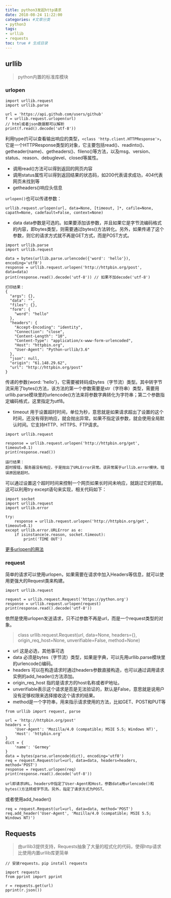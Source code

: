 ```yaml
---
title: python3发起http请求
date: 2018-08-24 11:22:00
categories: #文章分类
- python3
tags:  
- urllib
- requests
toc: true # 生成目录
---
```


## urllib
> python内置的标准库模块

### urlopen
```
import urllib.request
import urllib.parse

url = 'https://api.github.com/users/github'
f = urllib.request.urlopen(url)
// html或者json数据都可以解析
print(f.read().decode('utf-8'))
```
利用type(f)可以查看输出响应的类型，`<class 'http.client.HTTPResponse'>`，它是一个HTTPResponse类型的对象，它主要包括read()、readinto()、getheader(name)、getheaders()、fileno()等方法，以及msg、version、status、reason、debuglevel、closed等属性。

- 调用read()方法可以得到返回的网页内容
- 调用status属性可以得到返回结果的状态码，如200代表请求成功，404代表网页未找到等
- getheaders()响应头信息

`urlopen()`也可以传递参数：
```
urllib.request.urlopen(url, data=None, [timeout, ]*, cafile=None, capath=None, cadefault=False, context=None)
```
- data
data参数是可选的。如果要添加该参数，并且如果它是字节流编码格式的内容，即bytes类型，则需要通过bytes()方法转化。另外，如果传递了这个参数，则它的请求方式就不再是GET方式，而是POST方式。

```
import urllib.parse
import urllib.request
 
data = bytes(urllib.parse.urlencode({'word': 'hello'}), encoding='utf8')
response = urllib.request.urlopen('http://httpbin.org/post', data=data)
print(response.read().decode('utf-8')) // 如果不加decode('utf-8')

打印结果：
{
  "args": {},
  "data": "",
  "files": {},
  "form": {
    "word": "hello"
  },
  "headers": {
    "Accept-Encoding": "identity",
    "Connection": "close",
    "Content-Length": "10",
    "Content-Type": "application/x-www-form-urlencoded",
    "Host": "httpbin.org",
    "User-Agent": "Python-urllib/3.6"
  },
  "json": null,
  "origin": "61.148.29.62",
  "url": "http://httpbin.org/post"
}
```
传递的参数{word: 'hello'}，它需要被转码成bytes（字节流）类型。其中转字节流采用了bytes()方法，该方法的第一个参数需要是str（字符串）类型，需要用urllib.parse模块里的urlencode()方法来将参数字典转化为字符串；第二个参数指定编码格式，这里指定为utf8。

- timeout
用于设置超时时间，单位为秒，意思就是如果请求超出了设置的这个时间，还没有得到响应，就会抛出异常。如果不指定该参数，就会使用全局默认时间。它支持HTTP、HTTPS、FTP请求。

```
import urllib.request
 
response = urllib.request.urlopen('http://httpbin.org/get', timeout=0.1)
print(response.read())

运行结果：
超时报错，服务器没有响应，于是抛出了URLError异常。该异常属于urllib.error模块，错误原因是超时。
```
可以通过设置这个超时时间来控制一个网页如果长时间未响应，就跳过它的抓取。这可以利用try except语句来实现，相关代码如下：
```
import socket
import urllib.request
import urllib.error
 
try:
    response = urllib.request.urlopen('http://httpbin.org/get', timeout=0.1)
except urllib.error.URLError as e:
    if isinstance(e.reason, socket.timeout):
        print('TIME OUT')
```
[更多urlopen的用法](https://docs.python.org/3/library/urllib.request.html)

### request

简单的请求可以使用urlopen，如果需要在请求中加入Headers等信息，就可以使用更强大的Request类来构建。
```
import urllib.request
 
request = urllib.request.Request('https://python.org')
response = urllib.request.urlopen(request)
print(response.read().decode('utf-8'))
```
依然是使用urlopen发送请求，只不过参数不再是url，而是一个request类型的对象。

> class urllib.request.Request(url, data=None, headers={}, origin_req_host=None, unverifiable=False, method=None)

- url 这是必选，其他事可选
- data 必须是bytes（字节流）类型，如果是字典，可以先用urllib.parse模块里的urlencode()编码。
- headers 可以在构造请求时通过headers参数直接构造，也可以通过调用请求实例的add_header()方法添加。
- origin_req_host 指的是请求方的host名称或者IP地址。
- unverifiable表示这个请求是否是无法验证的，默认是False，意思就是说用户没有足够权限来选择接收这个请求的结果。
- method是一个字符串，用来指示请求使用的方法，比如GET、POST和PUT等
```
from urllib import request, parse
 
url = 'http://httpbin.org/post'
headers = {
    'User-Agent': 'Mozilla/4.0 (compatible; MSIE 5.5; Windows NT)',
    'Host': 'httpbin.org'
}
dict = {
    'name': 'Germey'
}
data = bytes(parse.urlencode(dict), encoding='utf8')
req = request.Request(url=url, data=data, headers=headers, method='POST')
response = request.urlopen(req)
print(response.read().decode('utf-8'))

url即请求URL，headers中指定了User-Agent和Host，参数data用urlencode()和bytes()方法转成字节流。另外，指定了请求方式为POST。
```

或者使用add_header()
```
req = request.Request(url=url, data=data, method='POST')
req.add_header('User-Agent', 'Mozilla/4.0 (compatible; MSIE 5.5; Windows NT)')
```

## Requests 
> 由urllib3提供支持，Requests抽象了大量的程式化的代码，使得http请求比使用内置urllib库更简单
```
// 安装requests，pip install requests

import requests
from pprint import pprint

r = requests.get(url)
pprint(r.json())
```
